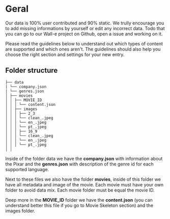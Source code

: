 # Geral

Our data is 100% user contributed and 90% static. We trully encourage you to add missing informations by yourself or edit any incorrect data. Todo that you can go to our Wall-e project on Github, open a issue and working on it.

Please read the guidelines below to understand out which types of content are supported and which ones aren't. The guidelines should also help you choose the right section and settings for your new entry.

## Folder structure

```
├── data
| └── company.json
| └── genres.json
│ ├── movies
│ │ ├── MOVIE_ID
│ │ │ └── content.json
│ │ ├── images
│ │ │ ├── 2_3
│ │ │ └── clean_.jpeg
│ │ │ └── en_.jpeg
│ │ │ └── pt_.jpeg
│ │ │ ├── 16_9
│ │ │ └── clean_.jpeg
│ │ │ └── en_.jpeg
│ │ │ └── pt_.jpeg
│ │
```

Inside of the folder data we have the **company.json** with information about the Pixar and the **genres.json** with description of the genre id for each supported language.

Next to these files we also have the folder **movies**, inside of this folder we have all metadata and image of the movie. Each movie must have your own folder to avoid data mix. Each movie folder must be equal the movie ID.

Deep more in the **MOVIE_ID** folder we have the **content.json** (you can understand better this file if you go to Movie Skeleton section) and the images folder.
